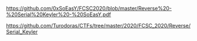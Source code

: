 https://github.com/0xSoEasY/FCSC2020/blob/master/Reverse%20-%20Serial%20Keyler%20-%20SoEasY.pdf

https://github.com/Turodoras/CTFs/tree/master/2020/FCSC_2020/Reverse/Serial_Keyler
